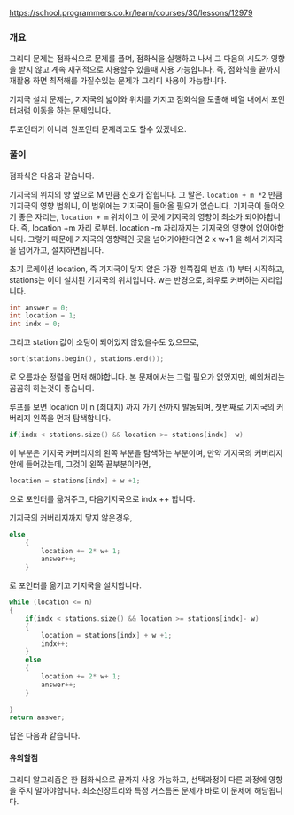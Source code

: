 https://school.programmers.co.kr/learn/courses/30/lessons/12979
### 개요 
그리디 문제는 점화식으로 문제를 풀며, 점화식을 실행하고 나서 그 다음의 시도가 영향을 받지 않고 계속 재귀적으로 사용할수 있을때 사용 가능합니다. 즉, 점화식을 끝까지 재활용 하면 최적해를 가질수있는 문제가 그리디 사용이 가능합니다.

기지국 설치 문제는, 기지국의 넓이와 위치를 가지고 점화식을 도출해 배열 내에서 포인터처럼 이동을 하는 문제입니다. 

투포인터가 아니라 원포인터 문제라고도 할수 있겠네요. 

### 풀이

점화식은 다음과 같습니다. 

기지국의 위치의 양 옆으로 M 만큼 신호가 잡힙니다. 그 말은. 
`location + m *2` 만큼 기지국의 영향 범위니,  이 범위에는 기지국이 들어올 필요가 없습니다.
기지국이 들어오기 좋은 자리는,
`location + m` 위치이고 이 곳에 기지국의 영향이 최소가 되어야합니다. 즉, location +m 자리 로부터. location -m 자리까지는 기지국의 영향에 없어야합니다. 그렇기 때문에
기지국의 영향력인 곳을 넘어가야한다면 
2 x w+1 을 해서 기지국을 넘어가고, 설치하면됩니다.

초기 로케이션 location, 즉 기지국이 닿지 않은 가장 왼쪽집의 번호 (1) 부터 시작하고, 
stations는 이미 설치된 기지국의 위치입니다.
w는 반경으로, 좌우로 커버하는 자리입니다. 

```cpp
int answer = 0; 
int location = 1; 
int indx = 0;
```

그리고 station 값이 소팅이 되어있지 않았을수도 있으므로, 

```cpp
sort(stations.begin(), stations.end());
```
로 오름차순 정렬을 먼저 해야합니다. 본 문제에서는 그럴 필요가 없었지만, 예외처리는 꼼꼼히 하는것이 좋습니다.

루프를 보면  location 이 n (최대치) 까지 가기 전까지 발동되며, 첫번째로 기지국의 커버리지 왼쪽을 먼저 탐색합니다. 

```cpp
if(indx < stations.size() && location >= stations[indx]- w) 
```

이 부분은 기지국 커버리지의 왼쪽 부분을 탐색하는 부분이며, 
만약 기지국의 커버리지 안에 들어갔는데, 그것이 왼쪽 끝부분이라면, 

``` cpp
location = stations[indx] + w +1; 
```

으로 포인터를 옮겨주고, 다음기지국으로 indx ++ 합니다. 

기지국의 커버리지까지 닿지 않은경우, 
```cpp
else 
	{ 
		location += 2* w+ 1; 
		answer++; 
	} 

```

로 포인터를 옮기고 기지국을 설치합니다. 

```cpp
while (location <= n) 
{ 
	if(indx < stations.size() && location >= stations[indx]- w) 
	{ 
		location = stations[indx] + w +1; 
		indx++;
	} 
	else 
	{ 
		location += 2* w+ 1; 
		answer++; 
	} 
		
} 
return answer;

```

답은 다음과 같습니다.


#### 유의할점 

그리디 알고리즘은 한 점화식으로 끝까지 사용 가능하고, 선택과정이 다른 과정에 영향을 주지 말아야합니다. 최소신장트리와 특정 거스름돈 문제가 바로 이 문제에 해당됩니다.
